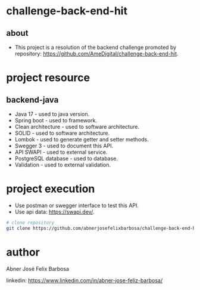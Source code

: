 # challenge-back-end-hit

## about

- This project is a resolution of the backend challenge promoted by repository: https://github.com/AmeDigital/challenge-back-end-hit.

# project resource

## backend-java

- Java 17 - used to java version.
- Spring boot - used to framework.
- Clean architecture - used to software architecture.
- SOLID - used to software architecture.
- Lombok - used to generate getter and setter methods.
- Swegger 3 - used to document this API.
- API SWAPI - used to external service.
- PostgreSQL database - used to database.
- Validation - used to external validation.

# project execution

- Use postman or swegger interface to test this API.
- Use api data: https://swapi.dev/.

```bash
# clone repository
git clone https://github.com/abnerjosefelixbarbosa/challenge-back-end-hit.git
```

# author

Abner José Felix Barbosa

linkedin: https://www.linkedin.com/in/abner-jose-feliz-barbosa/
